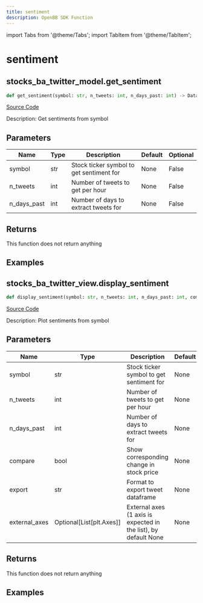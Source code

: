 ```yaml
---
title: sentiment
description: OpenBB SDK Function
---
```


import Tabs from '@theme/Tabs';
import TabItem from '@theme/TabItem';

# sentiment

<Tabs>
<TabItem value="model" label="Model" default>

## stocks_ba_twitter_model.get_sentiment

```python title='openbb_terminal/common/behavioural_analysis/twitter_model.py'
def get_sentiment(symbol: str, n_tweets: int, n_days_past: int) -> DataFrame:
```
[Source Code](https://github.com/OpenBB-finance/OpenBBTerminal/tree/main/openbb_terminal/common/behavioural_analysis/twitter_model.py#L125)

Description: Get sentiments from symbol

## Parameters

| Name | Type | Description | Default | Optional |
| ---- | ---- | ----------- | ------- | -------- |
| symbol | str | Stock ticker symbol to get sentiment for | None | False |
| n_tweets | int | Number of tweets to get per hour | None | False |
| n_days_past | int | Number of days to extract tweets for | None | False |

## Returns

This function does not return anything

## Examples



</TabItem>
<TabItem value="view" label="View">

## stocks_ba_twitter_view.display_sentiment

```python title='openbb_terminal/common/behavioural_analysis/twitter_view.py'
def display_sentiment(symbol: str, n_tweets: int, n_days_past: int, compare: bool, export: str, external_axes: Optional[List[matplotlib.axes._axes.Axes]]) -> None:
```
[Source Code](https://github.com/OpenBB-finance/OpenBBTerminal/tree/main/openbb_terminal/common/behavioural_analysis/twitter_view.py#L79)

Description: Plot sentiments from symbol

## Parameters

| Name | Type | Description | Default | Optional |
| ---- | ---- | ----------- | ------- | -------- |
| symbol | str | Stock ticker symbol to get sentiment for | None | False |
| n_tweets | int | Number of tweets to get per hour | None | False |
| n_days_past | int | Number of days to extract tweets for | None | False |
| compare | bool | Show corresponding change in stock price | None | False |
| export | str | Format to export tweet dataframe | None | False |
| external_axes | Optional[List[plt.Axes]] | External axes (1 axis is expected in the list), by default None | None | True |

## Returns

This function does not return anything

## Examples



</TabItem>
</Tabs>